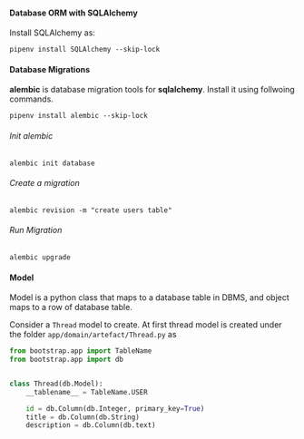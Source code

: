 #### Database ORM with SQLAlchemy
Install SQLAlchemy as:
```
pipenv install SQLAlchemy --skip-lock
```

#### Database Migrations
**alembic** is database migration tools for **sqlalchemy**. Install it using follwoing commands.
```
pipenv install alembic --skip-lock
```

###### Init alembic
```
alembic init database
```

###### Create a migration
```
alembic revision -m "create users table"
```

###### Run Migration
```
alembic upgrade
```

#### Model
Model is a python class that maps to a database table in DBMS, and object maps to a row of database table.

Consider a `Thread` model to create. At first thread model is created under the folder
`app/domain/artefact/Thread.py` as

```python
from bootstrap.app import TableName
from bootstrap.app import db


class Thread(db.Model):
    __tablename__ = TableName.USER

    id = db.Column(db.Integer, primary_key=True)
    title = db.Column(db.String)
    description = db.Column(db.text)
```
